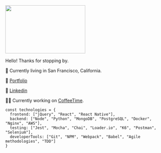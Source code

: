 
<img src="https://user-images.githubusercontent.com/43115008/158889286-5052fbd6-23a4-477c-a8aa-b1ccae2b1e27.gif" width="250" height="150"/>
  
Hello! Thanks for stopping by.  

🌉 Currently living in San Francisco, California.

📄 [Portfolio](https://jimmyhogerty.com)

💼 [Linkedin](https://www.linkedin.com/in/jimmyhogerty/)

👨‍💻 Currently working on [CoffeeTime](https://github.com/jimbosl1ce/CoffeeTime).

```
const technologies = {
  frontend: ["jQuery", "React", "React Native"],
  backend: ["Node", "Python", "MongoDB", "PostgreSQL", "Docker", "Nginx", "AWS"],
  testing: ["Jest", "Mocha", "Chai", "Loader.io", "K6", "Postman", "Selenium"],
  developerTools: ["Git", "NPM", "Webpack", "Babel", "Agile methodologies", "TDD"]
}
```

